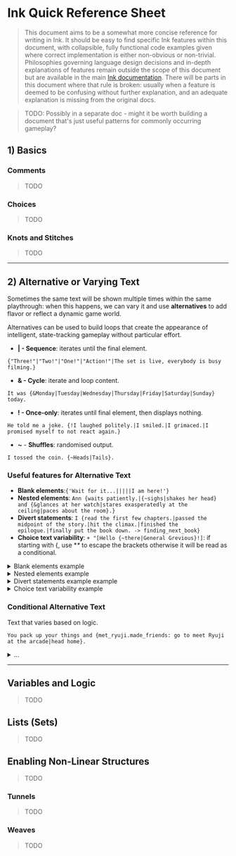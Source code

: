 # Ink Quick Reference Sheet

> This document aims to be a somewhat more concise reference for writing in Ink. It should be easy to find specific Ink features within this document, with collapsible, fully functional code examples given where correct implementation is either non-obvious or non-trivial.<br>Philosophies governing language design decisions and in-depth explanations of features remain outside the scope of this document but are available in the main [Ink documentation](https://github.com/inkle/ink/blob/master/Documentation/WritingWithInk.md). There will be parts in this document where that rule is broken: usually when a feature is deemed to be confusing without further explanation, and an adequate explanation is missing from the original docs.

>TODO: Possibly in a separate doc - might it be worth building a document that's just useful patterns for commonly occurring gameplay?

## 1) Basics

### Comments
>TODO
### Choices
>TODO
### Knots and Stitches
>TODO

---

## 2) Alternative or Varying Text

Sometimes the same text will be shown multiple times within the same playthrough: when this happens, we can vary it and use **alternatives** to add flavor or reflect a dynamic game world.

Alternatives can be used to build loops that create the appearance of intelligent, state-tracking gameplay without particular effort.

- **| - Sequence**: iterates until the final element.
```
{"Three!"|"Two!"|"One!"|"Action!"|The set is live, everybody is busy filming.}
```
- **& - Cycle**: iterate and loop content.
```
It was {&Monday|Tuesday|Wednesday|Thursday|Friday|Saturday|Sunday} today.
```
- **! - Once-only**: iterates until final element, then displays nothing.
```
He told me a joke. {!I laughed politely.|I smiled.|I grimaced.|I promised myself to not react again.}
```
- **~** - **Shuffles**: randomised output.
```
I tossed the coin. {~Heads|Tails}.
```

### Useful features for Alternative Text

- **Blank elements**:`{'Wait for it...|||||I am here!'}`
- **Nested elements**: `Ann {waits patiently.|{~sighs|shakes her head} and {&glances at her watch|stares exasperatedly at the ceiling|paces about the room}.}`
- **Divert statements**: `I {read the first few chapters.|passed the midpoint of the story.|hit the climax.|finished the epilogue.|finally put the book down. -> finding_next_book}`
- **Choice text variability**: `+ "[Hello {~there|General Grevious}!]`: if starting with {, use **\** to escape the brackets otherwise it will be read as a conditional.

<details><summary>Blank elements example</summary>
<p>

```
-(top)
A man with ridiculously large muscles is posing in front of you.
{"Wait for it..."|||||"I am here!\"->END}
+[You wait around for a bit] ->top
```
</p>
</details>

<details><summary>Nested elements example</summary>
<p>

```
-(top)
    Ann {waits patiently|{~sighs|shakes her head} and {&glances at her watch|stares exasperatedly at the ceiling|paces about the room}.}
+ [You tell Ann to wait just a little bit longer...] ->top
```
</p>
</details>


<details><summary>Divert statements example example</summary>
<p>

```
-(top)
    I {read the first few chapters.|passed the midpoint of the story.|hit the climax.|finished the epilogue.|finally put the book down. -> END}
+[You kept reading -] ->top
```
</p>
</details>
<details><summary>Choice text variability example</summary>
<p>

```
-(top)
    + \ {&Hello there!|Hello there!|You were my brother Anakin!|You were my brother Anakin!} [] ->top
```
</p>
</details>


### Conditional Alternative Text

Text that varies based on logic.

```
You pack up your things and {met_ryuji.made_friends: go to meet Ryuji at the arcade|head home}.
```
<details><summary>...</summary>
<p>

#### Conditional Alternative Text Example

```
-> school

=== school
    You make it through another day of school.
    * [Head out into the corridor] -> met_ryuji
    + You pack up your things and {met_ryuji.made_friends: go to meet Ryuji at the arcade|head home}.
    {met_ryuji.made_friends: -> arcade|->home}

=== met_ryuji
    A scruffy looking punk greets you in the corridor.

    "Hey, I'm Ryuji!"
        * [Return the greeting in a friendly manner.]
        -> made_friends

=made_friends
    You and Ryuji are friends now!
    * [Next day of school] -> school


=== arcade
    You spend the rest of your day hanging out with Ryuji at the arcade.
    +[Before you know it, it's time for another day of school.]
    ->school


=== home
    You spend the rest of your day sulking about at home, wasting away the evening on your phone.
    +[Before you know it, it's time for another day of school.]
    ->school
```

</p>
</details>

---
## Variables and Logic
>TODO
## Lists (Sets)
>TODO
## Enabling Non-Linear Structures
>TODO
### Tunnels
>TODO
### Weaves
>TODO
